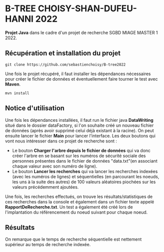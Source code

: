 # B-TREE CHOISY-SHAN-DUFEU-HANNI 2022

**Projet Java** dans le cadre d'un projet de recherche SGBD MIAGE MASTER 1 2022.


## Récupération et installation du projet

`git clone https://github.com/sebastienchoisy/B-tree2022`

Une fois le projet récupéré, il faut installer les dépendances nécessaires pour créer le fichier de données et éventuellement faire tourner le test avec **Maven**.

    mvn install


## Notice d'utilisation

Une fois les dépendances installées, il faut run le fichier java **DataWriting** situé dans le dossier dataFactory, si l'on souhaite créé un nouveau fichier de données (après avoir supprimé celui déjà existant à la racine).
On peut ensuite lancer le fichier **Main** pour lancer l'interface.
Les deux boutons qui vont nous intéresser dans ce projet de recherche sont :

- Le bouton **Charger l'arbre depuis le fichier de données** qui va donc créer l'arbre en se basant sur les numéros de sécurité sociale des personnes présentes dans le fichier de données "data.txt"(en associant chaque valeur avec son numéro de ligne).
- Le bouton **Lancer les recherches** qui va lancer les recherches indexées (avec les numéros de lignes) et séquentielles (en parcourant les noeuds, les uns à la suite des autres) de 100 valeurs aléatoires piochées sur les valeurs précédemment ajoutées.

Une fois, les recherches effectués, on trouve les résultats/statistiques de ces recherches dans la console et également dans un fichier texte appelé **RapportDeRecherche.txt**.
Un test a également été créé lors de l'implantation du référencement du noeud suivant pour chaque noeud.

## Résultats

On remarque que le temps de recherche séquentielle est nettement supérieur au temps de recherche indexée.
